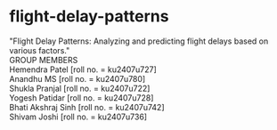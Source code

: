 # flight-delay-patterns
"Flight Delay Patterns: Analyzing and predicting flight delays based on various factors."
<br>
GROUP MEMBERS 
<br>
Hemendra Patel [roll no. = ku2407u727]
<br>
Anandhu MS [roll no. = ku2407u780]
<br>
Shukla Pranjal [roll no. = ku2407u722]
<br>
Yogesh Patidar [roll no. = ku2407u728]
<br>
Bhati Akshraj Sinh [roll no. = ku2407u742]
<br>
Shivam Joshi [roll no. = ku2407u736]
<br>
